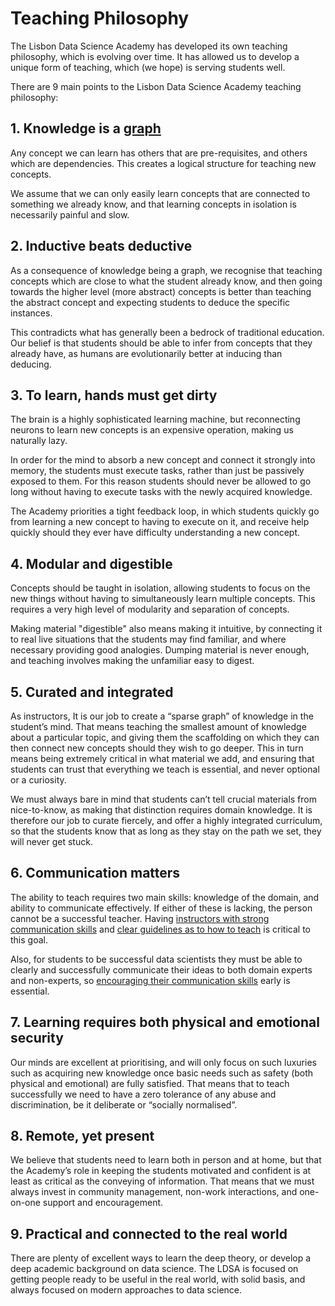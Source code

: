 # Teaching Philosophy

The Lisbon Data Science Academy has developed its own teaching philosophy, which is evolving over time. It has allowed us to develop a unique form of teaching, which (we hope) is serving students well. 

There are 9 main points to the Lisbon Data Science Academy teaching philosophy: 

## 1. Knowledge is a [graph](https://drive.google.com/open?id=10zYLA7B2Rk8Pgy0ZQ6mnVQdIKo-26Ld8) 
Any concept we can learn has others that are pre-requisites, and others which are dependencies. This creates a logical structure for teaching new concepts.   

We assume that we can only easily learn concepts that are connected to something we already know, and that learning concepts in isolation is necessarily painful and slow. 

## 2. Inductive beats deductive 
As a consequence of knowledge being a graph, we recognise that teaching concepts which are close to what the student already know, and then going towards the higher level (more abstract) concepts is better than teaching the abstract concept and expecting students to deduce the specific instances. 

This contradicts what has generally been a bedrock of traditional education. Our belief is that students should be able to infer from concepts that they already have, as humans are evolutionarily better at inducing than deducing. 

## 3. To learn, hands must get dirty 
The brain is a highly sophisticated learning machine, but reconnecting neurons to learn new concepts is an expensive operation, making us naturally lazy. 

In order for the mind to absorb a new concept and connect it strongly into memory, the students must execute tasks, rather than just be passively exposed to them. For this reason students should never be allowed to go long without having to execute tasks with the newly acquired knowledge. 

The Academy priorities a tight feedback loop, in which students quickly go from learning a new concept to having to execute on it, and receive help quickly should they ever have difficulty understanding a new concept. 

## 4. Modular and digestible 
Concepts should be taught in isolation, allowing students to focus on the new things without having to simultaneously learn multiple concepts. This requires a very high level of modularity and separation of concepts. 

Making material "digestible" also means making it intuitive, by connecting it to real live situations that the students may find familiar, and where necessary providing good analogies. Dumping material is never enough, and teaching involves making the unfamiliar easy to digest.  

## 5. Curated and integrated  
As instructors, It is our job to create a “sparse graph” of knowledge in the student’s mind. That means teaching the smallest amount of knowledge about a particular topic, and giving them the scaffolding on which they can then connect new concepts should they wish to go deeper. This in turn means being extremely critical in what material we add, and ensuring that students can trust that everything we teach is essential, and never optional or a curiosity. 

We must always bare in mind that students can’t tell crucial materials from nice-to-know, as making that distinction requires domain knowledge. It is therefore our job to curate fiercely, and offer a highly integrated curriculum, so that the students know that as long as they stay on the path we set, they will never get stuck. 

## 6. Communication matters 
The ability to teach requires two main skills: knowledge of the domain, and ability to communicate effectively. If either of these is lacking, the person cannot be a successful teacher. Having [instructors with strong communication skills](http://www.lisbondatascience.org/about-us/) and [clear guidelines as to how to teach](pages/How-to-build-Learning-Units#before-writing-anything-start-by-seeing-how-other-people-explain-it) is critical to this goal. 

Also, for students to be successful data scientists they must be able to clearly and successfully communicate their ideas to both domain experts and non-experts, so [encouraging their communication skills](https://docs.google.com/presentation/d/1TR4oWyhyzAP75DYQYtaRRZGPmSA9Q_omyL1jV43M/edit#slide=id.g23460e2f76_0_3) early is essential. 

## 7. Learning requires both physical and emotional security 
Our minds are excellent at prioritising, and will only focus on such luxuries such as acquiring new knowledge once basic needs such as safety (both physical and emotional) are fully satisfied. That means that to teach successfully we need to have a zero tolerance of any abuse and discrimination, be it deliberate or “socially normalised”.  

## 8. Remote, yet present 
We believe that students need to learn both in person and at home, but that the Academy’s role in keeping the students motivated and confident is at least as critical as the conveying of information. That means that we must always invest in community management, non-work interactions, and one-on-one support and encouragement. 

## 9. Practical and connected to the real world 
There are plenty of excellent ways to learn the deep theory, or develop a deep academic background on data science. The LDSA is focused on getting people ready to be useful in the real world, with solid basis, and always focused on modern approaches to data science. 
